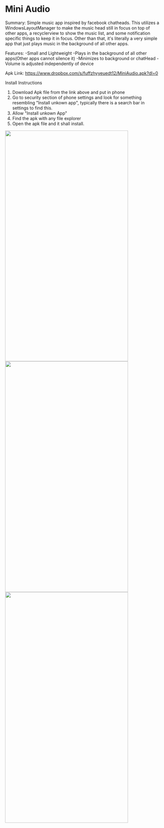 # Mini Audio
Summary:
Simple music app inspired by facebook chatheads. This utilizes a WindowsLayoutManager to make the music head still in focus on top of other apps, a recyclerview to show the music list, and some notification specific things to keep it in focus. Other than that, it's literally a very simple app that just plays music in the background of all other apps.

Features:
-Small and Lightweight
-Plays in the background of all other apps(Other apps cannot silence it)
-Minimizes to background or chatHead
-Volume is adjusted independently of device


Apk Link: https://www.dropbox.com/s/fuffzhyyeuedt12/MiniAudio.apk?dl=0

Install Instructions
1. Download Apk file from the link above and put in phone
2. Go to security section of phone settings and look for something resembling "Install unkown app",
typically there is a search bar in settings to find this.
3. Allow "Install unkown App"
4. Find the apk with any file explorer
5. Open the apk file and it shall install. 



<img height="750" width="400" src="https://user-images.githubusercontent.com/30193978/52017941-b106f780-249d-11e9-9998-b5dc15ec0f67.jpg">
<img height="750" width="400" src="https://user-images.githubusercontent.com/30193978/52017942-b106f780-249d-11e9-8de5-fadc1192f65b.jpg">
<img height="750" width="400" src="https://user-images.githubusercontent.com/30193978/52017944-b106f780-249d-11e9-8d0a-2efabc140eed.jpg">
